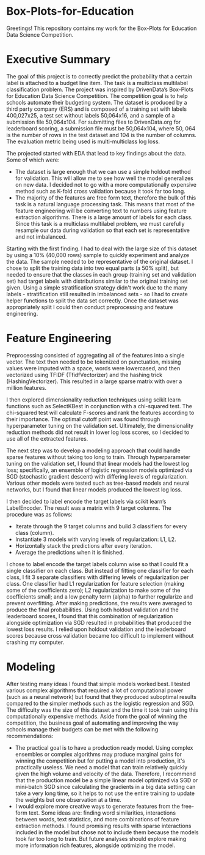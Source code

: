 # Box-Plots-for-Education
Greetings! This repository contains my work for the Box-Plots for Education Data Science Competition. 


# Executive Summary

The goal of this project is to correctly predict the probability that a certain label is attached to a budget line item. The task is a multiclass multilabel classification problem. The project was inspired by DrivenData’s Box-Plots for Education Data Science Competition. The competition goal is to help schools automate their budgeting system. The dataset is produced by a third party company (ERS) and is composed of a training set with labels 400,027x25, a test set without labels 50,064x16, and a sample of a submission file 50,064x104. For submitting files to DrivenData.org for leaderboard scoring, a submission file must be 50,064x104, where 50, 064 is the number of rows in the test dataset and 104 is the number of columns. The evaluation metric being used is multi-multiclass log loss.

The projected started with EDA that lead to key findings about the data. Some of which were: 
- The dataset is large enough that we can use a simple holdout method for validation. This will allow me to see how well the model generalizes on new data. I decided not to go with a more computationally expensive method such as K-fold cross validation because it took far too long. 
- The majority of the features are free form text, therefore the bulk of this task is a natural language processing task. This means that most of the feature engineering will be converting text to numbers using feature extraction algorithms. 
There is a large amount of labels for each class. Since this task is a multiclass multilabel problem, we must carefully resample our data during validation so that each set is representative and not imbalanced. 

Starting with the first finding. I had to deal with the large size of this dataset by using a 10% (40,000 rows) sample to quickly experiment and analyze the data. The sample needed to be representative of the original dataset. I chose to split the training data into two equal parts (a 50% split), but needed to ensure that the classes in each group (training set and validation set) had target labels with distributions similar to the original training set given. Using a simple stratification strategy didn't work due to the many labels - stratification still resulted in imbalanced sets - so I had to create helper functions to split the data set correctly. Once the dataset was appropriately split I could then conduct preprocessing and feature engineering. 

# Feature Engineering

Preprocessing consisted of aggregating all of the features into a single vector. The text then needed to be tokenized on punctuation, missing values were imputed with a space, words were lowercased, and then vectorized using TFIDF (TfidfVectorizer) and the hashing trick (HashingVectorizer). This resulted in a large sparse matrix with over a million features.

I then explored dimensionality reduction techniques using scikit learn functions such as SelectKBest in conjunction with a chi-squared test. The chi-squared test will calculate F-scores and rank the features according to their importance. The optimal cutoff point was found through hyperparameter tuning on the validation set. Ultimately, the dimensionality reduction methods did not result in lower log loss scores, so I decided to use all of the extracted features.

The next step was to develop a modeling approach that could handle sparse features without taking too long to train. Through hyperparameter tuning on the validation set, I found that linear models had the lowest log loss; specifically, an ensemble of logistic regression models optimized via SGD (stochastic gradient descent) with differing levels of regularization. Various other models were tested such as tree-based models and neural networks, but I found that linear models produced the lowest log loss.

I then decided to label encode the target labels via scikit learn’s LabelEncoder. The result was a matrix with 9 target columns. The procedure was as follows:
- Iterate through the 9 target columns and build 3 classifiers for every class (column). 
- Instantiate 3 models with varying levels of regularization: L1, L2.
- Horizontally stack the predictions after every iteration.
- Average the predictions when it is finished.

I chose to label encode the target labels column wise so that I could fit a single classifier on each class. But instead of fitting one classifier for each class, I fit 3 separate classifiers with differing levels of regularization per class. One classifier had L1 regularization for feature selection (making some of the coefficients zero); L2 regularization to make some of the coefficients small; and a low penalty term (alpha) to further regularize and prevent overfitting. After making predictions, the results were averaged to produce the final probabilities. Using both holdout validation and the leaderboard scores, I found that this combination of regularization alongside optimization via SGD resulted in probabilities that produced the lowest loss results. I relied upon holdout validation and the leaderboard scores because cross validation became too difficult to implement without crashing my computer. 

# Modeling

After testing many ideas I found that simple models worked best. I tested various complex algorithms that required a lot of computational power (such as a neural network) but found that they produced suboptimal results compared to the simpler methods such as the logistic regression and SGD. The difficulty was the size of this dataset and the time it took train using this computationally expensive methods. Aside from the goal of winning the competition, the business goal of automating and improving the way schools manage their budgets can be met with the following recommendations:
- The practical goal is to have a production ready model. Using complex ensembles or complex algorithms may produce marginal gains for winning the competition but for putting a model into production, it's practically useless. We need a model that can train relatively quickly given the high volume and velocity of the data. Therefore, I recommend that the production model be a simple linear model optimized via SGD or mini-batch SGD since calculating the gradients in a big data setting can take a very long time, so it helps to not use the entire training to update the weights but one observation at a time. 
- I would explore more creative ways to generate features from the free-form text. Some ideas are: finding word similarities, interactions between words, text statistics, and more combinations of feature extraction methods. I found promising results with sparse interactions included in the model but chose not to include them because the models took far too long to train. But future analyses should explore making more information rich features, alongside optimizing the model.
